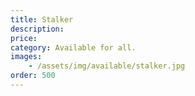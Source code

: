 ```yaml
---
title: Stalker
description: 
price: 
category: Available for all.
images: 
    - /assets/img/available/stalker.jpg
order: 500
---
```


